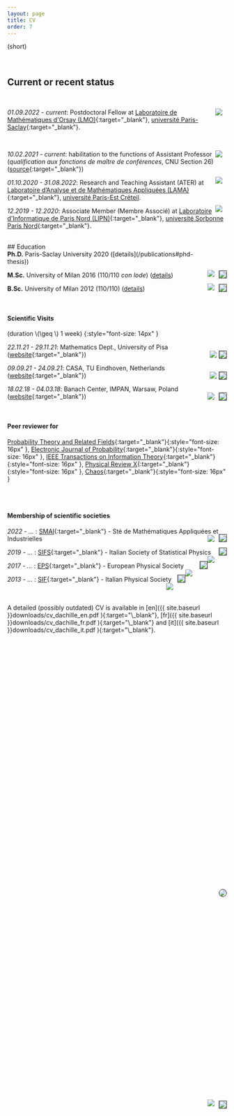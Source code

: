```yaml
---
layout: page
title: CV
order: 7
---
```

<!--- TOC
{:toc}-->
<img style="max-height:125px; position: relative; float:right; top: 50%; border:solid 0.05em;transform: translateY(-60%); margin-left:15px !important; border-radius: 50%;" src="../assets/dachille2.jpeg">

(short)


<br/>

<!-- To uncomment and sanitize after September, hopefully -->


## Current or recent status
<br/>

_01.09.2022 - current_: <a href="https://www.imo.universite-paris-saclay.fr/fr/" target="\_blank"> <img style="max-height:80px; position: relative; float:right; top: 50%; margin:0px !important; border-radius: 0px; padding-right:10px;" src="../assets/Orsay_Math_RVB.png"></a> Postdoctoral Fellow at [Laboratoire de Mathématiques d'Orsay (LMO)](https://www.imo.universite-paris-saclay.fr/fr/){:target="\_blank"}, [université Paris-Saclay](https://www.universite-paris-saclay.fr/){:target="\_blank"}.

<br/>

_10.02.2021 - current_: <a href="https://fr.wikipedia.org/wiki/Conseil_national_des_universit%C3%A9s" target="\_blank"> <img style="max-height:40px; position: relative; float:right; top: 50%; margin:0px !important; border-radius: 0px; padding-right:10px;" src="../assets/CNU_logo.jpeg"></a> habilitation to the functions of Assistant Professor (_qualification aux fonctions de maître de conférences_, CNU Section 26) ([source](https://www.galaxie.enseignementsup-recherche.gouv.fr/ensup/qualification/Resultats_2021/Qualif_MCF2021.pdf){:target="\_blank"})

<!--
_10/02/2021 - current_: <a href="https://fr.wikipedia.org/wiki/Conseil_national_des_universit%C3%A9s" target="\_blank"> <img style="max-height:40px; position: relative; float:right; top: 50%; margin:0px !important; border-radius: 0px; padding-right:10px;" src="../assets/CNU_logo.jpeg"></a> habilitation to the functions of Assistant Professor (_qualification aux fonctions de maître de conférences_, CNU Section 26) ([source](https://www.galaxie.enseignementsup-recherche.gouv.fr/ensup/qualification/Resultats_2021/Qualif_MCF2021.pdf){:target="\_blank"})
-->


_01.10.2020 - 31.08.2022_: Research and Teaching Assistant (ATER) <a href="https://www.u-pec.fr/" target="\_blank"> <img style="max-height:60px; position: relative; float:right; top: 50%; transform: translateY(-30%); margin:0px !important; border-radius: 0px; padding-right:10px;" src="../assets/LAMAweb.png"></a> at [Laboratoire d’Analyse et de Mathématiques Appliquées (LAMA)](https://lama.u-pem.fr/){:target="\_blank"}, <a href="https://www.u-pec.fr/" target="\_blank">université Paris-Est Créteil</a>. <!--Working with [Arnaud Le Ny](https://perso.math.u-pem.fr/le_ny.arnaud/){:target="\_blank"}-->

_12.2019 - 12.2020_: Associate Member (Membre Associé) <a href="https://lipn.univ-paris13.fr/" target="\_blank"> <img style="max-height:60px; position: relative; float:right; top: 50%; transform: translateY(-30%); margin:0px !important; border-radius: 0px; padding-right:10px;" src="../assets/Logo-LIPN.png"></a> at [Laboratoire d'Informatique de Paris Nord (LIPN)](https://lipn.univ-paris13.fr/){:target="\_blank"}, [université Sorbonne Paris Nord](https://www.univ-paris13.fr/){:target="\_blank"}.<!--, équipe CALIN. Working with [Andrea Sportiello](https://lipn.univ-paris13.fr/~sportiello/index_eng.html){:target="\_blank"}-->


<br/>
## Education
<br/>
<img style="max-height:30px; position: relative; float:right; top: 50%; transform: translateY(-10%); margin:0px; border-radius: 0px;border: solid .05em;" src="../assets/flag_FR.png"/><a href="https://www.universite-paris-saclay.fr/" target="_blank"> <img style="max-height:40px; position: relative; float:right; top: 50%; transform: translateY(-30%); margin:0px !important; border-radius: 0px; padding-right:10px;" src="../assets/logoupsaclay.png"></a><b>Ph.D.</b> Paris-Saclay University 2020  ([details](/publications#phd-thesis))<!--a href="https://www.universite-paris-saclay.fr/" target="\_blank"> <img style="max-height:50px;float:left;padding:10px;" src="../assets/logoupsaclay.png"></a></span-->

<img style="max-height:30px; position: relative; float:right; top: 40%; transform: translateY(-10%); margin:0px; border-radius: 0px;border: solid .05em;" src="../assets/flag_IT.png"/><a href="https://www.unimi.it/en" target="\_blank"> <img style="max-height:40px; position: relative; float:right; top: 50%; transform: translateY(-20%); margin:0px !important; border-radius: 0px; padding-right:10px;" src="../assets/unimi_logo_header_nero.png"></a>**M.Sc.** University of Milan 2016 (110/110 _con lode_) ([details](/publications#msc-thesis))

<img style="max-height:30px; position: relative; float:right; top: 40%; transform: translateY(-10%); margin:0px; border-radius: 0px;border: solid .05em;" src="../assets/flag_IT.png"/><a href="https://www.unimi.it/en" target="_blank"> <img style="max-height:40px; position: relative; float:right; top: 50%; transform: translateY(-20%); margin:0px !important; border-radius: 0px; padding-right:10px;" src="../assets/unimi_logo_header_nero.png"></a>**B.Sc.** University of Milan 2012 (110/110) ([details](/publications#bsc-thesis))


<br/>

#### Scientific Visits
(duration \\(\geq \\) 1 week)
{:style="font-size: 14px" }

_22.11.21 - 29.11.21_: Mathematics Dept., University of Pisa
 ([website](#){:target="\_blank"}) <img style="max-height:30px; position: relative; float:right; top: 50%; border: solid .05em; border-radius: 0px;" src="../assets/flag_IT.png"/> &nbsp; <a href="https://www.dm.unipi.it/webnew/en/info/introduction" target="_blank"> <img style="max-height:30px; position: relative; float:right; top: 50%; margin:0px; border-radius: 0px; padding-right:5px;" src="../assets/logo_Pisa.png"></a>
 <br/>

_09.09.21 - 24.09.21_: CASA, TU Eindhoven, Netherlands
 ([website](https://casa.win.tue.nl/event/matteo-dachille-universite-paris-est-creteil/){:target="\_blank"}) <img style="max-height:30px; position: relative; float:right; top: 50%; border: solid .05em; border-radius: 0px;" src="../assets/flag_NL.png"/> &nbsp; <a href="https://casa.win.tue.nl/" target="_blank"> <img style="max-height:30px; position: relative; float:right; top: 50%; margin:0px; border-radius: 0px; padding-right:5px;" src="../assets/casa_logo.png"></a>
 <br/>

_18.02.18 - 04.03.18_: Banach Center, IMPAN, Warsaw, Poland
 ([website](https://www.mimuw.edu.pl/~miekisz/index.php?st=4){:target="\_blank"}) <img style="max-height:30px; position: relative; float:right; top: 50%; border: solid .05em; border-radius: 0px;" src="../assets/flag_PL.png"/> &nbsp; <a href="https://www.impan.pl/en/activities/banach-center" target="_blank"> <img style="max-height:30px; position: relative; float:right; top: 50%; margin:0px; border-radius: 0px; padding-right:10px;" src="../assets/impan_notext.gif"></a>

<br/>

#### Peer reviewer for

[Probability Theory and Related Fields](https://www.springer.com/journal/440){:target="\_blank"}{:style="font-size: 16px" }, [Electronic Journal of Probability](https://imstat.org/journals-and-publications/electronic-journal-of-probability/){:target="\_blank"}{:style="font-size: 16px" }, [IEEE Transactions on Information Theory](https://ieeexplore.ieee.org/xpl/RecentIssue.jsp?punumber=18){:target="\_blank"}{:style="font-size: 16px" }, [Physical Review X](https://journals.aps.org/prx/){:target="\_blank"}{:style="font-size: 16px" }, [Chaos](https://aip.scitation.org/journal/cha){:target="\_blank"}{:style="font-size: 16px" }  <!--<img style="max-height:30px; position: relative; float:right; top: 30%; transform: translateY(-10%); margin:0px; border-radius: 0px;border: solid .05em;" src="../assets/flag_US.png"/>&nbsp;-->
<!--
<a href="https://www.ieee.org/" target="_blank"> <img style="max-height:30px; position: relative; float:right; top: 30%; margin:0px; border-radius: 0px; padding-right:10px;" src="../assets/logo_IEEE.jpeg"></a>&nbsp; <a href="https://www.aps.org/" target="_blank"> <img style="max-height:30px; position: relative; float:right; top: 50%; margin:0px; border-radius: 0px; padding-right:10px;" src="../assets/logo_APS.png"></a>&nbsp; <a href="https://imstat.org/" target="_blank"> <img style="max-height:30px; position: relative; float:right; top: 30%; margin:0px; border-radius: 0px; padding-right:10px;" src="../assets/logo_IMS.png"></a>&nbsp; <a href="https://www.aip.org/" target="_blank"> <img style="max-height:30px; position: relative; float:right; top: 30%; margin:0px; border-radius: 0px; padding-right:10px;" src="../assets/logo_AIP.png"></a>
-->
<br/>
<br/>

#### Membership of scientific societies

_2022 - ..._ : [SMAI](http://smai.emath.fr/){:target="\_blank"} - Sté de Mathématiques Appliquées et Industrielles <img style="max-height:30px; position: relative; float:right; top: 30%; transform: translateY(-10%); margin:0px; border-radius: 0px;border: solid .05em;" src="../assets/flag_FR.png"/>&nbsp; <a href="http://smai.emath.fr/" target="_blank"> <img style="max-height:30px; position: relative; float:right; top: 50%; margin:0px; border-radius: 0px; padding-right:10px;" src="../assets/SMAI_logo.jpeg"></a>


<!--
 _2022 - ..._ : [SMAI](http://smai.emath.fr/){:target="\_blank"} - Society of Applied and Industrial Mathematics <img style="max-height:30px; position: relative; float:right; top: 30%; transform: translateY(-10%); margin:0px; border-radius: 0px;border: solid .05em;" src="../assets/flag_FR.png"/>&nbsp; <a href="http://smai.emath.fr/" target="_blank"> <img style="max-height:30px; position: relative; float:right; top: 50%; margin:0px; border-radius: 0px; padding-right:10px;" src="../assets/logo_SMAI.jpeg"></a>
-->
 _2019 - ..._ : [SIFS](https://www.fisicastatistica.org/home){:target="\_blank"} - Italian Society of Statistical Physics <img style="max-height:30px; position: relative; float:right; top: 30%; transform: translateY(-10%); margin:0px; border-radius: 0px;border: solid .05em;" src="../assets/flag_IT.png"/>&nbsp; <a href="https://www.fisicastatistica.org/home" target="_blank"> <img style="max-height:30px; position: relative; float:right; top: 50%; margin:0px; border-radius: 0px; padding-right:10px;" src="../assets/logo_SIFS.png"></a>

 _2017 - ..._ : [EPS](https://www.eps.org/){:target="\_blank"} - European Physical Society <img style="max-height:30px; position: relative; float:right; top: 30%; transform: translateY(-10%); margin:0px; border-radius: 0px;border: solid .05em;" src="../assets/flag_EU.png"/>&nbsp; <a href="https://www.eps.org/" target="_blank"> <img style="max-height:30px; position: relative; float:right; top: 50%; margin:0px; border-radius: 0px; padding-right:17px;" src="../assets/logo_EPS.png"></a>

 _2013 - ..._ : [SIF](https://www.sif.it){:target="\_blank"} - Italian Physical Society <img style="max-height:30px; position: relative; float:right; top: 30%; transform: translateY(-10%); margin:0px; border-radius: 0px;border: solid .05em;" src="../assets/flag_IT.png"/>&nbsp; <a href="https://en.sif.it/" target="_blank"> <img style="max-height:30px; position: relative; float:right; top: 50%; margin:0px; border-radius: 0px; padding-right:10px;" src="../assets/logo_SIF.png"></a>



<br/>
<br/>
A detailed (possibly outdated) CV is available in [en]({{  site.baseurl }}downloads/cv_dachille_en.pdf ){:target="\_blank"}, [fr]({{  site.baseurl }}downloads/cv_dachille_fr.pdf ){:target="\_blank"} and [it]({{  site.baseurl }}downloads/cv_dachille_it.pdf ){:target="\_blank"}.
